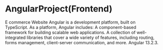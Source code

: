 # AngularProject(Frontend)
E commerce Website
Angular is a development platform, built on TypeScript. As a platform, Angular includes: A component-based framework for building scalable web applications. A collection of well-integrated libraries that cover a wide variety of features, including routing, forms management, client-server communication, and more.
Angular 13.2.3.
